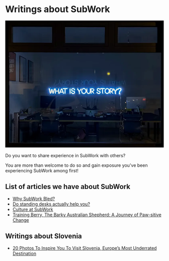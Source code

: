 # Writings about SubWork

![subwork_writings](./pics/subwork_writings.png.webp)

Do you want to share experience in SubWork with others? 

You are more than welcome to do so and gain exposure you've been experiencing SubWork among first!


List of articles we have about SubWork
---
- [Why SubWork Bled?](https://luuu.substack.com/p/why-subwork-bled)
- [Do standing desks actually help you?](https://medium.com/@poppyseedDev/do-standing-desks-actually-help-you-822ceb3d0c20)
- [Culture at SubWork](https://medium.com/@poppyseedDev/culture-at-subwork-%EF%B8%8F-593cdfa4f27f)
- [Training Berry, The Barky Australian Shepherd: A Journey of Paw-sitive Change](https://medium.com/@poppyseedDev/from-noisy-neighbor-to-%EF%B8%8F-perfect-running-buddy-my-journey-with-an-australian-shepherd-cad97bbb8fc5)


Writings about Slovenia
---

- [20 Photos To Inspire You To Visit Slovenia, Europe’s Most Underrated Destination](https://nikkionherway.com/photos-to-inspire-you-to-visit-slovenia/)
